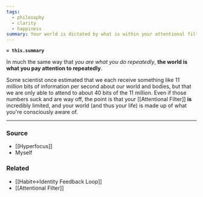 ```yaml
---
tags:
  - philosophy
  - clarity
  - happiness
summary: Your world is dictated by what is within your attentional filter. Pay attention to what makes you happier & healthier.
---
```

**`= this.summary`**

In much the same way that *you are what you do repeatedly*, **the world is what you pay attention to repeatedly**. 

Some scientist once estimated that we each receive something like 11 *million* bits of information per second about our world and bodies, but that we are only able to attend to about 40 bits of the 11 million. Even if those numbers suck and are way off, the point is that your [[Attentional Filter]] **is** incredibly limited, and your world (and thus your life) is made up of what you're consciously aware of.

---
### Source
- [[Hyperfocus]]
- Myself

### Related
- [[Habit↔Identity Feedback Loop]]
- [[Attentional Filter]]